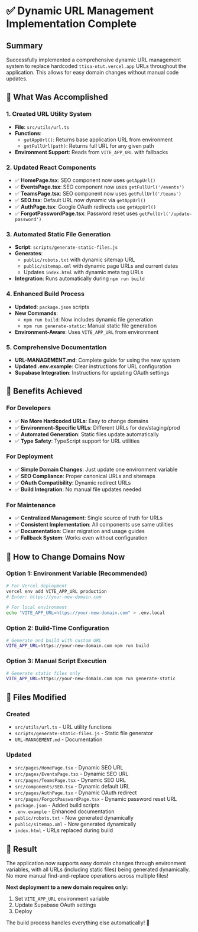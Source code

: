 # ✅ Dynamic URL Management Implementation Complete

## Summary

Successfully implemented a comprehensive dynamic URL management system to replace hardcoded `ttisa-ntut.vercel.app` URLs throughout the application. This allows for easy domain changes without manual code updates.

## 🎯 What Was Accomplished

### 1. Created URL Utility System
- **File**: `src/utils/url.ts`
- **Functions**:
  - `getAppUrl()`: Returns base application URL from environment
  - `getFullUrl(path)`: Returns full URL for any given path
- **Environment Support**: Reads from `VITE_APP_URL` with fallbacks

### 2. Updated React Components
- ✅ **HomePage.tsx**: SEO component now uses `getAppUrl()`
- ✅ **EventsPage.tsx**: SEO component now uses `getFullUrl('/events')`
- ✅ **TeamsPage.tsx**: SEO component now uses `getFullUrl('/teams')`
- ✅ **SEO.tsx**: Default URL now dynamic via `getAppUrl()`
- ✅ **AuthPage.tsx**: Google OAuth redirects use `getAppUrl()`
- ✅ **ForgotPasswordPage.tsx**: Password reset uses `getFullUrl('/update-password')`

### 3. Automated Static File Generation
- **Script**: `scripts/generate-static-files.js`
- **Generates**:
  - `public/robots.txt` with dynamic sitemap URL
  - `public/sitemap.xml` with dynamic page URLs and current dates
  - Updates `index.html` with dynamic meta tag URLs
- **Integration**: Runs automatically during `npm run build`

### 4. Enhanced Build Process
- **Updated**: `package.json` scripts
- **New Commands**:
  - `npm run build`: Now includes dynamic file generation
  - `npm run generate-static`: Manual static file generation
- **Environment-Aware**: Uses `VITE_APP_URL` from environment

### 5. Comprehensive Documentation
- **URL-MANAGEMENT.md**: Complete guide for using the new system
- **Updated .env.example**: Clear instructions for URL configuration
- **Supabase Integration**: Instructions for updating OAuth settings

## 🚀 Benefits Achieved

### For Developers
- ✅ **No More Hardcoded URLs**: Easy to change domains
- ✅ **Environment-Specific URLs**: Different URLs for dev/staging/prod
- ✅ **Automated Generation**: Static files update automatically
- ✅ **Type Safety**: TypeScript support for URL utilities

### For Deployment
- ✅ **Simple Domain Changes**: Just update one environment variable
- ✅ **SEO Compliance**: Proper canonical URLs and sitemaps
- ✅ **OAuth Compatibility**: Dynamic redirect URLs
- ✅ **Build Integration**: No manual file updates needed

### For Maintenance
- ✅ **Centralized Management**: Single source of truth for URLs
- ✅ **Consistent Implementation**: All components use same utilities
- ✅ **Documentation**: Clear migration and usage guides
- ✅ **Fallback System**: Works even without configuration

## 🔄 How to Change Domains Now

### Option 1: Environment Variable (Recommended)
```bash
# For Vercel deployment
vercel env add VITE_APP_URL production
# Enter: https://your-new-domain.com

# For local environment
echo "VITE_APP_URL=https://your-new-domain.com" > .env.local
```

### Option 2: Build-Time Configuration
```bash
# Generate and build with custom URL
VITE_APP_URL=https://your-new-domain.com npm run build
```

### Option 3: Manual Script Execution
```bash
# Generate static files only
VITE_APP_URL=https://your-new-domain.com npm run generate-static
```

## 📁 Files Modified

### Created
- `src/utils/url.ts` - URL utility functions
- `scripts/generate-static-files.js` - Static file generator
- `URL-MANAGEMENT.md` - Documentation

### Updated
- `src/pages/HomePage.tsx` - Dynamic SEO URL
- `src/pages/EventsPage.tsx` - Dynamic SEO URL
- `src/pages/TeamsPage.tsx` - Dynamic SEO URL
- `src/components/SEO.tsx` - Dynamic default URL
- `src/pages/AuthPage.tsx` - Dynamic OAuth redirect
- `src/pages/ForgotPasswordPage.tsx` - Dynamic password reset URL
- `package.json` - Added build scripts
- `.env.example` - Enhanced documentation
- `public/robots.txt` - Now generated dynamically
- `public/sitemap.xml` - Now generated dynamically
- `index.html` - URLs replaced during build

## 🎉 Result

The application now supports easy domain changes through environment variables, with all URLs (including static files) being generated dynamically. No more manual find-and-replace operations across multiple files!

**Next deployment to a new domain requires only:**
1. Set `VITE_APP_URL` environment variable
2. Update Supabase OAuth settings
3. Deploy

The build process handles everything else automatically! 🚀